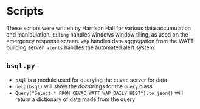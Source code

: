 # Scripts
These scripts were written by Harrison Hall for various data accumulation and
manipulation. `tiling` handles windows window tiling, as used on the emergency
response screen. `wap` handles data aggregation from the WATT building server.
`alerts` handles the automated alert system.


## `bsql.py`
* `bsql` is a module used for querying the cevac server for data
* `help(bsql)` will show the docstrings for the `Query` class
* `Query("Select * FROM CEVAC_WATT_WAP_DAILY_HIST").to_json()` will return a
dictionary of data made from the query
